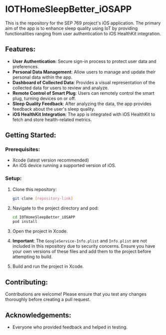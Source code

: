 # IOTHomeSleepBetter_iOSAPP

This is the repository for the SEP 769 project's iOS application. The primary aim of the app is to enhance sleep quality using IoT by providing functionalities ranging from user authentication to iOS HealthKit integration.

## Features:

- **User Authentication**: Secure sign-in process to protect user data and preferences.
- **Personal Data Management**: Allow users to manage and update their personal data within the app.
- **Dashboard of Collected Data**: Provides a visual representation of the collected data for users to review and analyze.
- **Remote Control of Smart Plug**: Users can remotely control the smart plug, turning devices on or off.
- **Sleep Quality Feedback**: After analyzing the data, the app provides feedback about the user's sleep quality.
- **iOS HealthKit Integration**: The app is integrated with iOS HealthKit to fetch and store health-related metrics.

## Getting Started:

### Prerequisites:

- Xcode (latest version recommended)
- An iOS device running a supported version of iOS.
  
### Setup:

1. Clone this repository:
   ```bash
   git clone [repository-link]
   ```

2. Navigate to the project directory and pod:
   ```bash
   cd IOTHomeSleepBetter_iOSAPP
   pod install
   ```

3. Open the project in Xcode.

4. **Important**: The `GoogleService-Info.plist` and `Info.plist` are not included in this repository due to security concerns. Ensure you have your own versions of these files and add them to the project before attempting to build.

5. Build and run the project in Xcode.

## Contributing:

Contributions are welcome! Please ensure that you test any changes thoroughly before creating a pull request.


## Acknowledgements:

- Everyone who provided feedback and helped in testing.

